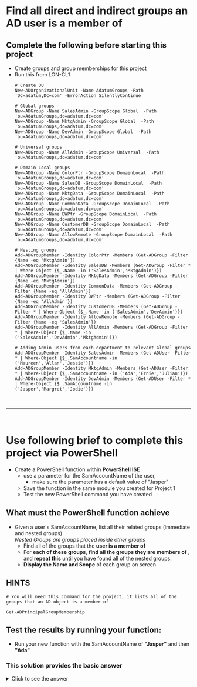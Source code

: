 
<!--
    <details><summary>Click for hint</summary><Strong> 

    ``` 
    HINT
    ```
    </Strong></details> 
    <details><summary>Click to see the answer</summary><Strong> 
    
    ```
    ANSWER
    ```

    </Strong></details> 
-->

# Find all direct and indirect groups an AD user is a member of  

## Complete the following before starting this project

- Create groups and group memberships for this project
- Run this from LON-CL1
  ```
  # Create OU
  New-ADOrganizationalUnit -Name AdatumGroups -Path 'DC=adatum,DC=com' -ErrorAction SilentlyContinue
  
  # Global groups
  New-ADGroup -Name SalesAdmin -GroupScope Global  -Path 'ou=AdatumGroups,dc=adatum,dc=com'
  New-ADGroup -Name MktgAdmin -GroupScope Global  -Path 'ou=AdatumGroups,dc=adatum,dc=com'
  New-ADGroup -Name DevAdmin -GroupScope Global  -Path 'ou=AdatumGroups,dc=adatum,dc=com'
  
  # Universal groups
  New-ADGroup -Name AllAdmin -GroupScope Universal  -Path 'ou=AdatumGroups,dc=adatum,dc=com'
  
  # Domain Local groups
  New-ADGroup -Name ColorPtr -GroupScope DomainLocal  -Path 'ou=AdatumGroups,dc=adatum,dc=com'
  New-ADGroup -Name SalesDB -GroupScope DomainLocal  -Path 'ou=AdatumGroups,dc=adatum,dc=com'
  New-ADGroup -Name MktgData -GroupScope DomainLocal  -Path 'ou=AdatumGroups,dc=adatum,dc=com'
  New-ADGroup -Name CommonData -GroupScope DomainLocal  -Path 'ou=AdatumGroups,dc=adatum,dc=com'
  New-ADGroup -Name BWPtr -GroupScope DomainLocal  -Path 'ou=AdatumGroups,dc=adatum,dc=com'
  New-ADGroup -Name CustomerDB -GroupScope DomainLocal  -Path 'ou=AdatumGroups,dc=adatum,dc=com'
  New-ADGroup -Name AllowRemote -GroupScope DomainLocal  -Path 'ou=AdatumGroups,dc=adatum,dc=com'
  
  # Nesting groups
  Add-ADGroupMember -Identity ColorPtr -Members (Get-ADGroup -Filter {Name -eq 'MktgAdmin'})
  Add-ADGroupMember -Identity SalesDB -Members (Get-ADGroup -Filter * | Where-Object {$_.Name -in ('SalesAdmin','MktgAdmin')})
  Add-ADGroupMember -Identity MktgData -Members (Get-ADGroup -Filter {Name -eq 'MktgAdmin'})
  Add-ADGroupMember -Identity CommonData -Members (Get-ADGroup -Filter {Name -eq 'AllAdmin'})
  Add-ADGroupMember -Identity BWPtr -Members (Get-ADGroup -Filter {Name -eq 'AllAdmin'})
  Add-ADGroupMember -Identity CustomerDB -Members (Get-ADGroup -Filter * | Where-Object {$_.Name -in ('SalesAdmin','DevAdmin')})
  Add-ADGroupMember -Identity AllowRemote -Members (Get-ADGroup -Filter {Name -eq 'SalesAdmin'})
  Add-ADGroupMember -Identity AllAdmin -Members (Get-ADGroup -Filter * | Where-Object {$_.Name -in ('SalesAdmin','DevAdmin','MktgAdmin')})
  
  # Adding Admin users from each department to relevant Global groups
  Add-ADGroupMember -Identity SalesAdmin -Members (Get-ADUser -Filter * | Where-Object {$_.SamAccountname -in ('Maureen','Allan','Jessie')})
  Add-ADGroupMember -Identity MktgAdmin -Members (Get-ADUser -Filter * | Where-Object {$_.SamAccountname -in ('Ada','Ernie','Julian')})
  Add-ADGroupMember -Identity DevAdmin -Members (Get-ADUser -Filter * | Where-Object {$_.SamAccountname -in ('Jasper','Margret','Jodie')})
  ```

<br>

---

<br>

# Use following brief to complete this project via PowerShell

- Create a PowerShell function within **PowerShell ISE**
  - use a parameter for the SamAccountName of the user, 
    - make sure the parameter has a default value of "Jasper"
  - Save the function in the same module you created for Project 1 
  - Test the new PowerShell command you have created




## What must the PowerShell function achieve

- Given a user's SamAccountName, list all their related groups (immediate and nested groups)<br>
  *Nested Groups are groups placed inside other groups* 
  - Find all of the groups that the **user is a member of**
  - For **each of these groups**, **find all the groups they are members of** , and **repeat this** until you have found all of the nested groups.
  - **Display the Name and Scope** of each group on screen

## HINTS
```
# You will need this command for the project, it lists all of the groups that an AD object is a member of

Get-ADPrincipalGroupMembership 

```

## Test the results by running your function:
   
- Run your new function with the SamAccountName of **"Jasper"** and then **"Ada"**

### This solution provides the basic answer

<details><summary>Click to see the answer</summary><Strong> 
    
```
function Find-AssociatedGroupMembership {
  Param ($SamAccountName)
  function Get-MemberOf {
    Param($ADObject)
    $Groups = Get-ADPrincipalGroupMembership -Identity $ADObject
    foreach ($Group in $Groups) {
      $Group | Select-Object -Property Name,GroupScope
      Get-MemberOf -ADObject $Group
    }
  }
  $ADAccount = Get-ADUser -Identity $SamAccountName
  Get-MemberOf -ADObject $ADAccount
} 
    
```
<!--

</Strong></details> 

<br>

### This solution provides a better answer

<details><summary>Click to see an advanced answer</summary><Strong> 
    
```
function Find-AssociatedGroupMembership {
  Param ($SamAccountName)
  function Get-MemberOf {
    Param($ADObject)
    $Level++
    $Groups = Get-ADPrincipalGroupMembership -Identity $ADObject
    foreach ($Group in $Groups) {
      [PSCustomObject][Ordered]@{
        ObjectInGroup = $ADObject.SamAccountName
        Group = $Group.SamAccountName
        GroupScope = $Group.GroupScope
        Level = $Level
      }
      Get-MemberOf -ADObject $Group
    }
  }
  $Level = 0
  [System.Collections.ArrayList]$GroupMemberships = @()
  $ADAccount = Get-ADUser -Identity $SamAccountName
  $GroupInfo = Get-MemberOf -ADObject $ADAccount
  return $GroupInfo | Sort-Object -Property Level,ObjectInGroup,Group
} 
    
```

</Strong></details> 
-->
